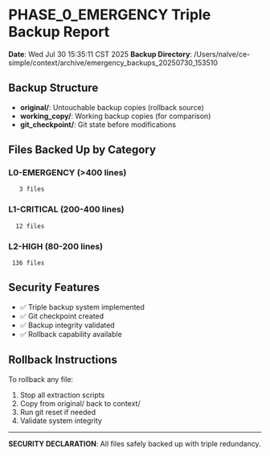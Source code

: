 # PHASE_0_EMERGENCY Triple Backup Report

**Date**: Wed Jul 30 15:35:11 CST 2025
**Backup Directory**: /Users/nalve/ce-simple/context/archive/emergency_backups_20250730_153510

## Backup Structure
- **original/**: Untouchable backup copies (rollback source)
- **working_copy/**: Working backup copies (for comparison)
- **git_checkpoint/**: Git state before modifications

## Files Backed Up by Category

### L0-EMERGENCY (>400 lines)
       3 files

### L1-CRITICAL (200-400 lines)  
      12 files

### L2-HIGH (80-200 lines)
     136 files

## Security Features
- ✅ Triple backup system implemented
- ✅ Git checkpoint created
- ✅ Backup integrity validated
- ✅ Rollback capability available

## Rollback Instructions
To rollback any file:
1. Stop all extraction scripts
2. Copy from original/ back to context/
3. Run git reset if needed
4. Validate system integrity

---
**SECURITY DECLARATION**: All files safely backed up with triple redundancy.
